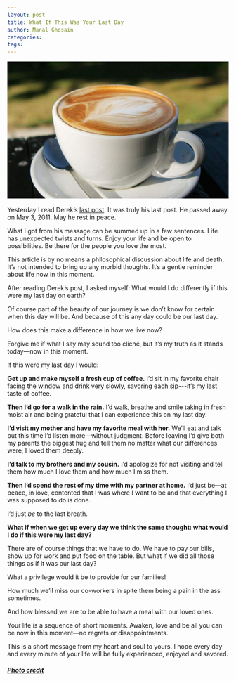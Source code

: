 ```yaml
---
layout: post
title: What If This Was Your Last Day
author: Manal Ghosain
categories:
tags:
---
```


![Cup of coffee](/images/coffee.jpg)

Yesterday I read Derek’s [last post](http://www.penmachine.com/2011/05/the-last-post). It was truly his last post. He passed away on May 3, 2011. May he rest in peace. 

What I got from his message can be summed up in a few sentences. Life has unexpected twists and turns. Enjoy your life and be open to possibilities. Be there for the people you love the most. 

This article is by no means a philosophical discussion about life and death. It’s not intended to bring up any morbid thoughts. It’s a gentle reminder about life now in this moment. 

After reading Derek’s post, I asked myself: What would I do differently if this were my last day on earth? 

Of course part of the beauty of our journey is we don’t know for certain when this day will be. And because of this any day could be our last day. 

How does this make a difference in how we live now? 

Forgive me if what I say may sound too cliché, but it’s my truth as it stands today—now in this moment. 

If this were my last day I would: 

**Get up and make myself a fresh cup of coffee.** I’d sit in my favorite chair facing the window and drink very slowly, savoring each sip---it’s my last taste of coffee. 

**Then I’d go for a walk in the rain.** I’d walk, breathe and smile taking in fresh moist air and being grateful that I can experience this on my last day. 

**I’d visit my mother and have my favorite meal with her.** We’ll eat and talk but this time I’d listen more—without judgment. Before leaving I’d give both my parents the biggest hug and tell them no matter what our differences were, I loved them deeply. 

**I’d talk to my brothers and my cousin.** I’d apologize for not visiting and tell them how much I love them and how much I miss them. 

**Then I’d spend the rest of my time with my partner at home.** I’d just be—at peace, in love, contented that I was where I want to be and that everything I was supposed to do is done. 

I’d just _be_ to the last breath. 

**What if when we get up every day we think the same thought: what would I do if this were my last day?** 

There are of course things that we have to do. We have to pay our bills, show up for work and put food on the table. But what if we did all those things as if it was our last day? 

What a privilege would it be to provide for our families! 

How much we’ll miss our co-workers in spite them being a pain in the ass sometimes. 

And how blessed we are to be able to have a meal with our loved ones. 

Your life is a sequence of short moments. Awaken, love and be all you can be now in this moment—no regrets or disappointments. 

This is a short message from my heart and soul to yours. I hope every day and every minute of your life will be fully experienced, enjoyed and savored. 

##### [Photo credit](http://www.flickr.com/photos/limaoscarjuliet/2132290060/)